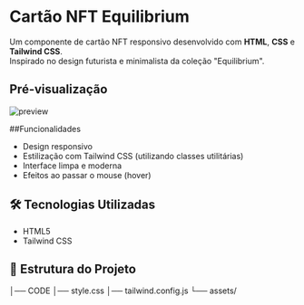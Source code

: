 # Cartão NFT Equilibrium

Um componente de cartão NFT responsivo desenvolvido com **HTML**, **CSS** e **Tailwind CSS**.  
Inspirado no design futurista e minimalista da coleção "Equilibrium".

## Pré-visualização

![preview](https://github.com/user-attachments/assets/7dbb2d69-55dd-42f5-8d5e-2ee21a5c924f)


##Funcionalidades
- Design responsivo
- Estilização com Tailwind CSS (utilizando classes utilitárias)
- Interface limpa e moderna
- Efeitos ao passar o mouse (hover)

## 🛠️ Tecnologias Utilizadas
- HTML5
- Tailwind CSS

## 📂 Estrutura do Projeto
│── CODE
│── style.css
│── tailwind.config.js
└── assets/